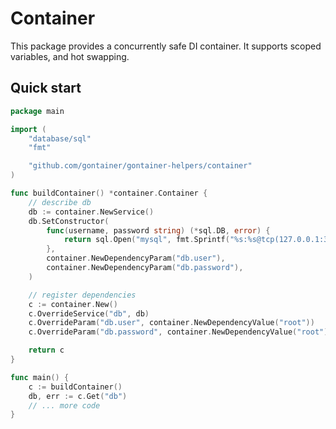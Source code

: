 # Container

This package provides a concurrently safe DI container. It supports scoped variables, and hot swapping.

## Quick start

```go
package main

import (
	"database/sql"
	"fmt"

	"github.com/gontainer/gontainer-helpers/container"
)

func buildContainer() *container.Container {
	// describe db
	db := container.NewService()
	db.SetConstructor(
		func(username, password string) (*sql.DB, error) {
			return sql.Open("mysql", fmt.Sprintf("%s:%s@tcp(127.0.0.1:3306)/test", username, password))
		},
		container.NewDependencyParam("db.user"),
		container.NewDependencyParam("db.password"),
	)

	// register dependencies
	c := container.New()
	c.OverrideService("db", db)
	c.OverrideParam("db.user", container.NewDependencyValue("root"))
	c.OverrideParam("db.password", container.NewDependencyValue("root"))

	return c
}

func main() {
	c := buildContainer()
	db, err := c.Get("db")
	// ... more code
}
```
